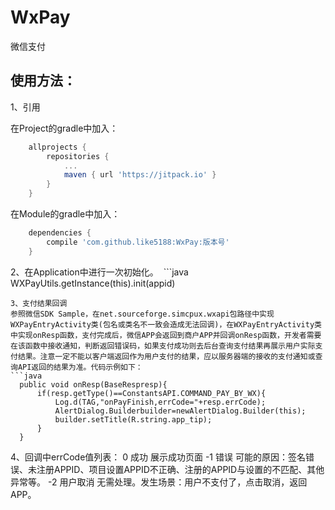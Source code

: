# WxPay

微信支付

## 使用方法：

1、引用

在Project的gradle中加入：
```groovy
    allprojects {
        repositories {
            ...
            maven { url 'https://jitpack.io' }
        }
    }
```
在Module的gradle中加入：
```groovy
    dependencies {
        compile 'com.github.like5188:WxPay:版本号'
    }
```
2、在Application中进行一次初始化。
  ```java
    WXPayUtils.getInstance(this).init(appid)
  ```
3、支付结果回调
  参照微信SDK Sample，在net.sourceforge.simcpux.wxapi包路径中实现WXPayEntryActivity类(包名或类名不一致会造成无法回调)，在WXPayEntryActivity类中实现onResp函数，支付完成后，微信APP会返回到商户APP并回调onResp函数，开发者需要在该函数中接收通知，判断返回错误码，如果支付成功则去后台查询支付结果再展示用户实际支付结果。注意一定不能以客户端返回作为用户支付的结果，应以服务器端的接收的支付通知或查询API返回的结果为准。代码示例如下：
  ```java
    public void onResp(BaseRespresp){
        if(resp.getType()==ConstantsAPI.COMMAND_PAY_BY_WX){
            Log.d(TAG,"onPayFinish,errCode="+resp.errCode);
            AlertDialog.Builderbuilder=newAlertDialog.Builder(this);
            builder.setTitle(R.string.app_tip);
        }
    }
  ```
4、回调中errCode值列表：
    0  成功 展示成功页面
    -1 错误 可能的原因：签名错误、未注册APPID、项目设置APPID不正确、注册的APPID与设置的不匹配、其他异常等。
    -2 用户取消 无需处理。发生场景：用户不支付了，点击取消，返回APP。
